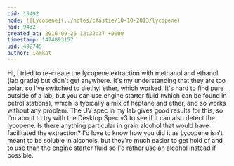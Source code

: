 ```yaml
---
cid: 15492
node: ![Lycopene](../notes/cfastie/10-10-2013/lycopene)
nid: 9432
created_at: 2016-09-26 12:32:37 +0000
timestamp: 1474893157
uid: 492745
author: iamkat
---
```


Hi,
I tried to re-create the lycopene extraction with methanol and ethanol (lab grade) but didn't get anywhere. It's my understanding that they are too polar, so I've switched to diethyl ether, which worked. It's hard to find pure outside of a lab, but you can use engine starter fluid (which can be found in petrol stations), which is typically a mix of heptane and ether, and so works without any problem. The UV spec in my lab gives good results for this, so I'm about to try with the Desktop Spec v3 to see if it can also detect the lycopene. Is there anything particular in grain alcohol that would have facilitated the extraction? I'd love to know how you did it as Lycopene isn't meant to be soluble in alcohols, but they're much easier to get hold of and to use than the engine starter fluid so I'd rather use an alcohol instead if possible.
